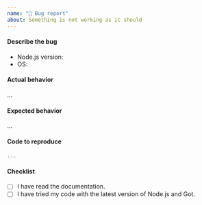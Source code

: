 ```yaml
---
name: "🐞 Bug report"
about: Something is not working as it should
---
```

#### Describe the bug

 - Node.js version: 
 - OS: 

<!-- A clear and concise description of what the bug is. -->

#### Actual behavior

...

#### Expected behavior

...

#### Code to reproduce

```js
...
```

<!--
We encourage you to submit a PR with a failing test:
 - This will make it more likely for us to prioritize your issue.
 - It's a good way to prove that the issue is related to Got and to not your code. 

Example: https://github.com/avajs/ava/blob/master/docs/01-writing-tests.md#failing-tests
-->

#### Checklist

- [ ] I have read the documentation.
- [ ] I have tried my code with the latest version of Node.js and Got.
